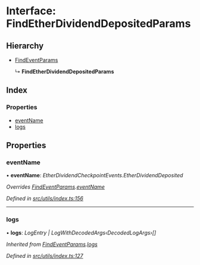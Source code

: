 # Interface: FindEtherDividendDepositedParams

## Hierarchy

- [FindEventParams](_utils_index_.findeventparams.md)

  ↳ **FindEtherDividendDepositedParams**

## Index

### Properties

- [eventName](_utils_index_.findetherdividenddepositedparams.md#eventname)
- [logs](_utils_index_.findetherdividenddepositedparams.md#logs)

## Properties

### eventName

• **eventName**: _EtherDividendCheckpointEvents.EtherDividendDeposited_

_Overrides [FindEventParams](_utils_index_.findeventparams.md).[eventName](_utils_index_.findeventparams.md#eventname)_

_Defined in [src/utils/index.ts:156](https://github.com/PolymathNetwork/polymath-sdk/blob/a1cd5e3/src/utils/index.ts#L156)_

---

### logs

• **logs**: _LogEntry | LogWithDecodedArgs‹DecodedLogArgs›[]_

_Inherited from [FindEventParams](_utils_index_.findeventparams.md).[logs](_utils_index_.findeventparams.md#logs)_

_Defined in [src/utils/index.ts:127](https://github.com/PolymathNetwork/polymath-sdk/blob/a1cd5e3/src/utils/index.ts#L127)_
